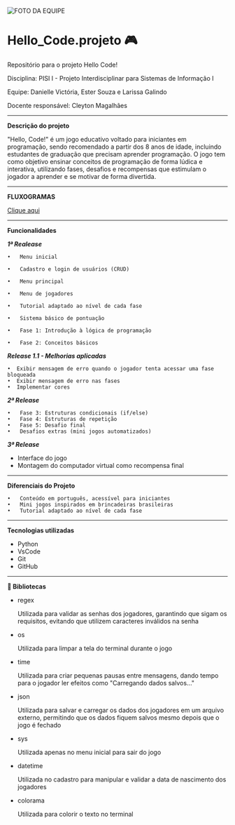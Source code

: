 ![FOTO DA EQUIPE](https://i.postimg.cc/c46mV8jg/imagemgt.jpg)

# Hello_Code.projeto 🎮

Repositório para o projeto Hello Code! 

Disciplina: PISI I - Projeto Interdisciplinar para Sistemas de Informação I

Equipe: Danielle Victória, Ester Souza e Larissa Galindo

Docente responsável: Cleyton Magalhães

_____________________________________
**Descrição do projeto**

"Hello, Code!" é um jogo educativo voltado para iniciantes em programação,  sendo recomendado a partir dos 8 anos de idade, incluindo estudantes de graduação que precisam aprender programação. O jogo tem como objetivo ensinar conceitos de programação de forma lúdica e interativa, utilizando fases, desafios e recompensas que estimulam o jogador a aprender e se motivar de forma divertida.

_____________________________________
**FLUXOGRAMAS**

[Clique aqui](https://drive.google.com/drive/folders/1PfA0AoejKdAkSRUqeEfIfg0l1KKbEITI?usp=sharing)
_____________________________________
**Funcionalidades**

***1ª Realease***

    •   Menu inicial 
  
	•	Cadastro e login de usuários (CRUD)
  
    •   Menu principal 
  
    •   Menu de jogadores
  
	•	Tutorial adaptado ao nível de cada fase 
  
	•	Sistema básico de pontuação
  
	•	Fase 1: Introdução à lógica de programação
  
	•	Fase 2: Conceitos básicos
***Release 1.1 - Melhorias aplicadas*** 

    •  Exibir mensagem de erro quando o jogador tenta acessar uma fase bloqueada
	•  Exibir mensagem de erro nas fases
	•  Implementar cores
	
***2ª Release***

	•	Fase 3: Estruturas condicionais (if/else)
	•	Fase 4: Estruturas de repetição
	•	Fase 5: Desafio final
	•	Desafios extras (mini jogos automatizados)

***3ª Release***

  * Interface do jogo 
  * ⁠Montagem do computador virtual como recompensa final

_____________________________________
**Diferenciais do Projeto**

	•	Conteúdo em português, acessível para iniciantes
	•	Mini jogos inspirados em brincadeiras brasileiras 
	•	Tutorial adaptado ao nível de cada fase

  _____________________________________
**Tecnologias utilizadas**
* Python
* VsCode
* Git
* GitHub  
_____________________________________
**📖 Bibliotecas**

* regex
  
  Utilizada para validar as senhas dos jogadores, garantindo que sigam os requisitos, evitando que utilizem caracteres inválidos na senha
    
* os
  
  Utilizada para limpar a tela do terminal durante o jogo
    
* time
  
  Utilizada para criar pequenas pausas entre mensagens, dando tempo para o jogador ler efeitos como "Carregando dados salvos..."
    
* json
  
  Utilizada para salvar e carregar os dados dos jogadores em um arquivo externo, permitindo que os dados fiquem salvos mesmo depois que o jogo é fechado
    
* sys
  
  Utilizada apenas no menu inicial para sair do jogo
     
* datetime
  
  Utilizada no cadastro para manipular e validar a data de nascimento dos jogadores
    
* colorama
  
  Utilizada para colorir o texto no terminal 
